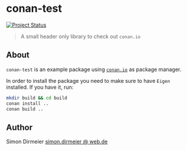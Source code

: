 # conan-test

[![Project Status](http://www.repostatus.org/badges/latest/concept.svg)](http://www.repostatus.org/#concept)

> A small header only library to check out `conan.io`

## About

`conan-test` is an example package using [`conan.io`](https://conan.io/) as package manager.

 
In order to install the package you need to make sure to have `Eigen` installed. If you have it, run:

```sh
mkdir build && cd build
conan install ..
conan build ..
```

## Author

Simon Dirmeier <a href="mailto:simon.dirmeier@web.de">simon.dirmeier @ web.de</a>
